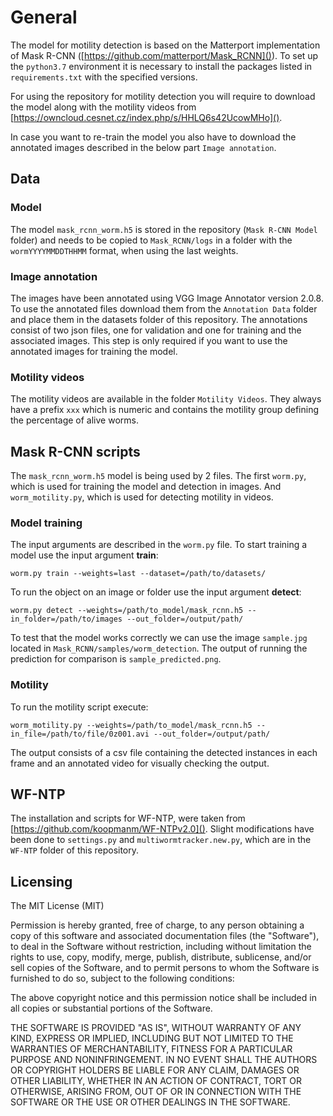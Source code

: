 # General

The model for motility detection is based on the Matterport implementation of Mask R-CNN ([https://github.com/matterport/Mask_RCNN]()). To set up the `python3.7` environment it is necessary to install the packages listed in `requirements.txt` with the specified versions.

For using the repository for motility detection you will require to download the model along with the motility videos from [https://owncloud.cesnet.cz/index.php/s/HHLQ6s42UcowMHo](). 

In case you want to re-train the model you also have to download the annotated images described in the below part `Image annotation`.

## Data

### Model

The model `mask_rcnn_worm.h5` is stored in the repository (`Mask R-CNN Model` folder) and needs to be copied to `Mask_RCNN/logs` in a folder with the `wormYYYYMMDDTHHMM` format, when using the last weights.

### Image annotation

The images have been annotated using VGG Image Annotator version 2.0.8. To use the annotated files download them from the `Annotation Data` folder and place them in the datasets folder of this repository. The annotations consist of two json files, one for validation and one for training and the associated images. This step is only required if you want to use the annotated images for training the model.

### Motility videos

The motility videos are available in the folder `Motility Videos`. They always have a prefix `xxx` which is numeric and contains the motility group defining the percentage of alive worms.

## Mask R-CNN scripts

The `mask_rcnn_worm.h5` model is being used by 2 files. The first `worm.py`, which is used for training the model and detection in images. And `worm_motility.py`, which is used for detecting motility in videos.

### Model training


The input arguments are described in the `worm.py` file. To start training a model use the input argument **train**:


`worm.py train --weights=last --dataset=/path/to/datasets/`

To run the object on an image or folder use the input argument **detect**:

`worm.py detect --weights=/path/to_model/mask_rcnn.h5 --in_folder=/path/to/images --out_folder=/output/path/`

To test that the model works correctly we can use the image `sample.jpg` located in `Mask_RCNN/samples/worm_detection`. The output of running the prediction for comparison is `sample_predicted.png`. 


### Motility

To run the motility script execute:

`worm_motility.py --weights=/path/to_model/mask_rcnn.h5
--in_file=/path/to/file/0z001.avi --out_folder=/output/path/`

The output consists of a csv file containing the detected instances in each frame and an annotated video for visually checking the output.

## WF-NTP

The installation and scripts for WF-NTP, were taken from [https://github.com/koopmanm/WF-NTPv2.0](). Slight modifications have been done to `settings.py` and `multiwormtracker.new.py`, which are in the `WF-NTP` folder of this repository.

## Licensing

The MIT License (MIT)

Permission is hereby granted, free of charge, to any person obtaining a copy
of this software and associated documentation files (the "Software"), to deal
in the Software without restriction, including without limitation the rights
to use, copy, modify, merge, publish, distribute, sublicense, and/or sell
copies of the Software, and to permit persons to whom the Software is
furnished to do so, subject to the following conditions:

The above copyright notice and this permission notice shall be included in
all copies or substantial portions of the Software.

THE SOFTWARE IS PROVIDED "AS IS", WITHOUT WARRANTY OF ANY KIND, EXPRESS OR
IMPLIED, INCLUDING BUT NOT LIMITED TO THE WARRANTIES OF MERCHANTABILITY,
FITNESS FOR A PARTICULAR PURPOSE AND NONINFRINGEMENT. IN NO EVENT SHALL THE
AUTHORS OR COPYRIGHT HOLDERS BE LIABLE FOR ANY CLAIM, DAMAGES OR OTHER
LIABILITY, WHETHER IN AN ACTION OF CONTRACT, TORT OR OTHERWISE, ARISING FROM,
OUT OF OR IN CONNECTION WITH THE SOFTWARE OR THE USE OR OTHER DEALINGS IN
THE SOFTWARE.